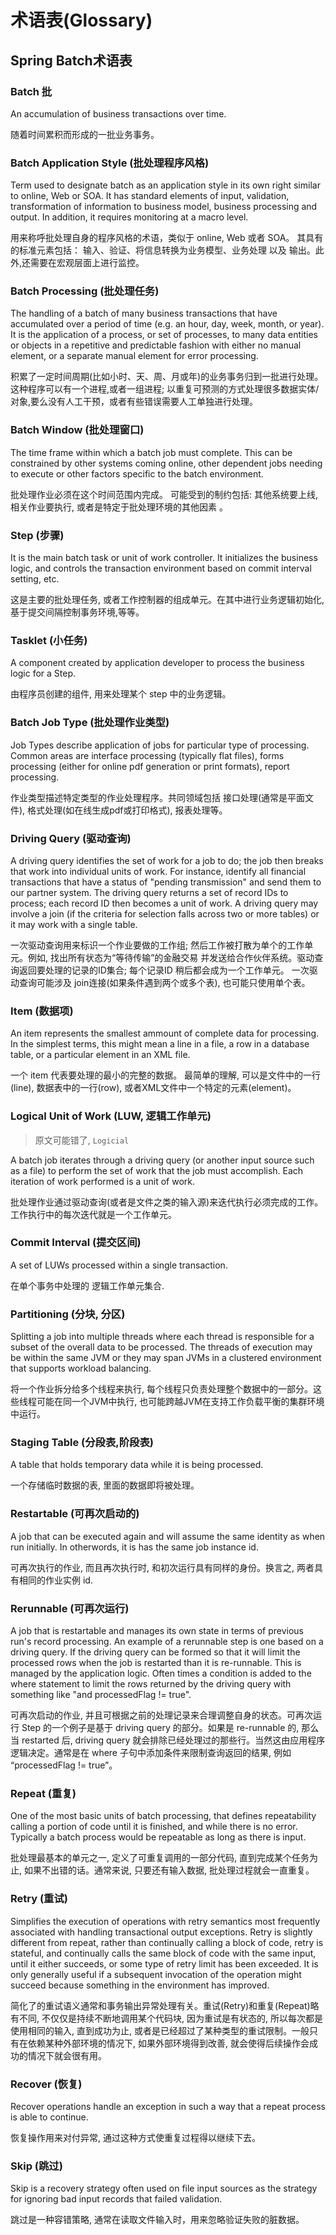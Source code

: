 # 术语表(Glossary)


## Spring Batch术语表


### Batch 批

An accumulation of business transactions over time.

随着时间累积而形成的一批业务事务。


### Batch Application Style (批处理程序风格)

Term used to designate batch as an application style in its own right similar to online, Web or SOA. It has standard elements of input, validation, transformation of information to business model, business processing and output. In addition, it requires monitoring at a macro level.

用来称呼批处理自身的程序风格的术语，类似于 online, Web 或者 SOA。 其具有的标准元素包括： 输入、验证、将信息转换为业务模型、业务处理 以及 输出。此外,还需要在宏观层面上进行监控。


### Batch Processing (批处理任务)

The handling of a batch of many business transactions that have accumulated over a period of time (e.g. an hour, day, week, month, or year). It is the application of a process, or set of processes, to many data entities or objects in a repetitive and predictable fashion with either no manual element, or a separate manual element for error processing.

积累了一定时间周期(比如小时、天、周、月或年)的业务事务归到一批进行处理。这种程序可以有一个进程,或者一组进程; 以重复可预测的方式处理很多数据实体/对象,要么没有人工干预，或者有些错误需要人工单独进行处理。


### Batch Window (批处理窗口)

The time frame within which a batch job must complete. This can be constrained by other systems coming online, other dependent jobs needing to execute or other factors specific to the batch environment.

批处理作业必须在这个时间范围内完成。 可能受到的制约包括: 其他系统要上线, 相关作业要执行, 或者是特定于批处理环境的其他因素 。


### Step (步骤)

It is the main batch task or unit of work controller. It initializes the business logic, and controls the transaction environment based on commit interval setting, etc.

这是主要的批处理任务, 或者工作控制器的组成单元。在其中进行业务逻辑初始化, 基于提交间隔控制事务环境,等等。


### Tasklet (小任务)
A component created by application developer to process the business logic for a Step.

由程序员创建的组件, 用来处理某个 step 中的业务逻辑。


### Batch Job Type (批处理作业类型)

Job Types describe application of jobs for particular type of processing. Common areas are interface processing (typically flat files), forms processing (either for online pdf generation or print formats), report processing.

作业类型描述特定类型的作业处理程序。共同领域包括 接口处理(通常是平面文件), 格式处理(如在线生成pdf或打印格式), 报表处理等。


### Driving Query (驱动查询)

A driving query identifies the set of work for a job to do; the job then breaks that work into individual units of work. For instance, identify all financial transactions that have a status of "pending transmission" and send them to our partner system. The driving query returns a set of record IDs to process; each record ID then becomes a unit of work. A driving query may involve a join (if the criteria for selection falls across two or more tables) or it may work with a single table.

一次驱动查询用来标识一个作业要做的工作组; 然后工作被打散为单个的工作单元。例如, 找出所有状态为“等待传输”的金融交易 并发送给合作伙伴系统。驱动查询返回要处理的记录的ID集合; 每个记录ID 稍后都会成为一个工作单元。 一次驱动查询可能涉及 join连接(如果条件遇到两个或多个表), 也可能只使用单个表。


### Item (数据项)

An item represents the smallest ammount of complete data for processing. In the simplest terms, this might mean a line in a file, a row in a database table, or a particular element in an XML file.

一个 item 代表要处理的最小的完整的数据。 最简单的理解, 可以是文件中的一行(line), 数据表中的一行(row), 或者XML文件中一个特定的元素(element)。


### Logical Unit of Work (LUW, 逻辑工作单元)

> 原文可能错了, `Logicial`

A batch job iterates through a driving query (or another input source such as a file) to perform the set of work that the job must accomplish. Each iteration of work performed is a unit of work.

批处理作业通过驱动查询(或者是文件之类的输入源)来迭代执行必须完成的工作。工作执行中的每次迭代就是一个工作单元。


### Commit Interval (提交区间)

A set of LUWs processed within a single transaction.

在单个事务中处理的 逻辑工作单元集合.


### Partitioning (分块, 分区)

Splitting a job into multiple threads where each thread is responsible for a subset of the overall data to be processed. The threads of execution may be within the same JVM or they may span JVMs in a clustered environment that supports workload balancing.

将一个作业拆分给多个线程来执行, 每个线程只负责处理整个数据中的一部分。这些线程可能在同一个JVM中执行, 也可能跨越JVM在支持工作负载平衡的集群环境中运行。


### Staging Table (分段表,阶段表)

A table that holds temporary data while it is being processed.

一个存储临时数据的表, 里面的数据即将被处理。


### Restartable (可再次启动的)

A job that can be executed again and will assume the same identity as when run initially. In otherwords, it is has the same job instance id.

可再次执行的作业, 而且再次执行时, 和初次运行具有同样的身份。换言之, 两者具有相同的作业实例 id.


### Rerunnable (可再次运行)

A job that is restartable and manages its own state in terms of previous run's record processing. An example of a rerunnable step is one based on a driving query. If the driving query can be formed so that it will limit the processed rows when the job is restarted than it is re-runnable. This is managed by the application logic. Often times a condition is added to the where statement to limit the rows returned by the driving query with something like "and processedFlag != true".

可再次启动的作业, 并且可根据之前的处理记录来合理调整自身的状态。可再次运行 Step 的一个例子是基于 driving query 的部分。如果是 re-runnable 的, 那么当 restarted 后, driving query 就会排除已经处理过的那些行。当然这由应用程序逻辑决定。通常是在 where 子句中添加条件来限制查询返回的结果, 例如 “processedFlag != true”。


### Repeat (重复)

One of the most basic units of batch processing, that defines repeatability calling a portion of code until it is finished, and while there is no error. Typically a batch process would be repeatable as long as there is input.

批处理最基本的单元之一, 定义了可重复调用的一部分代码, 直到完成某个任务为止, 如果不出错的话。通常来说, 只要还有输入数据, 批处理过程就会一直重复。


### Retry (重试)

Simplifies the execution of operations with retry semantics most frequently associated with handling transactional output exceptions. Retry is slightly different from repeat, rather than continually calling a block of code, retry is stateful, and continually calls the same block of code with the same input, until it either succeeds, or some type of retry limit has been exceeded. It is only generally useful if a subsequent invocation of the operation might succeed because something in the environment has improved.

简化了的重试语义通常和事务输出异常处理有关。重试(Retry)和重复(Repeat)略有不同, 不仅仅是持续不断地调用某个代码块, 因为重试是有状态的, 所以每次都是使用相同的输入, 直到成功为止, 或者是已经超过了某种类型的重试限制。一般只有在依赖某种外部环境的情况下, 如果外部环境得到改善, 就会使得后续操作会成功的情况下就会很有用。


### Recover (恢复)

Recover operations handle an exception in such a way that a repeat process is able to continue.

恢复操作用来对付异常, 通过这种方式使重复过程得以继续下去。


### Skip (跳过)

Skip is a recovery strategy often used on file input sources as the strategy for ignoring bad input records that failed validation.

跳过是一种容错策略, 通常在读取文件输入时，用来忽略验证失败的脏数据。

